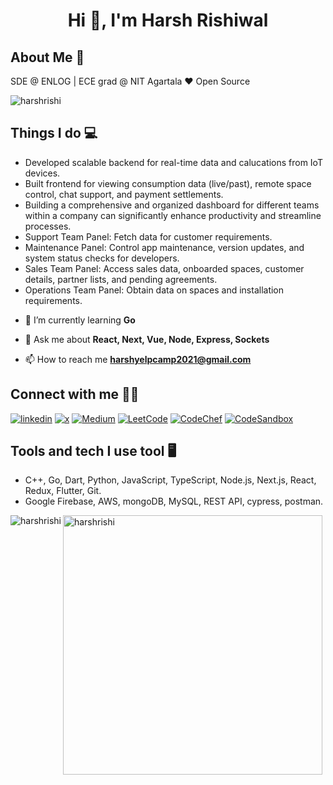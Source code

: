<h1 align="center">Hi 👋, I'm Harsh Rishiwal</h1>

## About Me 🚀
SDE @ ENLOG | ECE grad @ NIT Agartala ❤ Open Source

<p align="left"> <img src="https://komarev.com/ghpvc/?username=harshrishi&label=Profile%20views&color=0e75b6&style=flat" alt="harshrishi" /> </p>

## Things I do 💻
+ Developed scalable backend for real-time data and calucations from IoT devices.
+ Built frontend for viewing consumption data (live/past), remote space control, chat support, and payment
  settlements. 
+ Building a comprehensive and organized dashboard for different teams within a company can significantly
  enhance productivity and streamline processes. 
+ Support Team Panel: Fetch data for customer requirements.
+ Maintenance Panel: Control app maintenance, version updates, and system status checks for developers.
+ Sales Team Panel: Access sales data, onboarded spaces, customer details, partner lists, and pending
  agreements.
+ Operations Team Panel: Obtain data on spaces and installation requirements. 

- 🌱 I’m currently learning **Go**

- 💬 Ask me about **React, Next, Vue, Node, Express, Sockets**

- 📫 How to reach me **harshyelpcamp2021@gmail.com**

## Connect with me 👨‍🚀
[![linkedin](https://img.shields.io/badge/LinkedIn-0098e0?style=for-the-badge&logo=LinkedIn&logoColor=white)](https://linkedin.com/in/harsh-rishiwal-83a723151)
[![x](https://img.shields.io/badge/Twitter-000000?style=for-the-badge&logo=x&logoColor=white)](https://x.com/harsh_rishi5)
[![Medium](https://img.shields.io/badge/Medium-12100E?style=for-the-badge&logo=medium&logoColor=white)]([https://x.com/harsh_rishi5](https://medium.com/@harshyelpcamp))
[![LeetCode](https://img.shields.io/badge/LeetCode-FFA116?style=for-the-badge&logo=LeetCode&logoColor=white)](https://www.leetcode.com/er3ifh8jln/)
[![CodeChef](https://img.shields.io/badge/CodeChef-5B4638?style=for-the-badge&logo=CodeChef&logoColor=white)](https://www.codechef.com/users/h_rishi_5)
[![CodeSandbox](https://img.shields.io/badge/CodeSandbox-000000?style=for-the-badge&logo=CodeSandbox&logoColor=white)](https://codesandbox.com/harshyelpcamp2021)

## Tools and tech I use tool 🖥
+ C++, Go, Dart, Python, JavaScript, TypeScript, Node.js, Next.js, React, Redux, Flutter, Git. 
+ Google Firebase, AWS, mongoDB, MySQL, REST API, cypress, postman.

<p>
  <img align="left" src="https://github-readme-stats.vercel.app/api/top-langs?username=harshrishi&show_icons=true&locale=en&layout=compact&theme=dark" alt="harshrishi" />
</p>
<p>
  <img align="center" src="https://github-readme-streak-stats.herokuapp.com/?user=harshrishi&theme=dark" alt="harshrishi" width="415px" />
</p>


